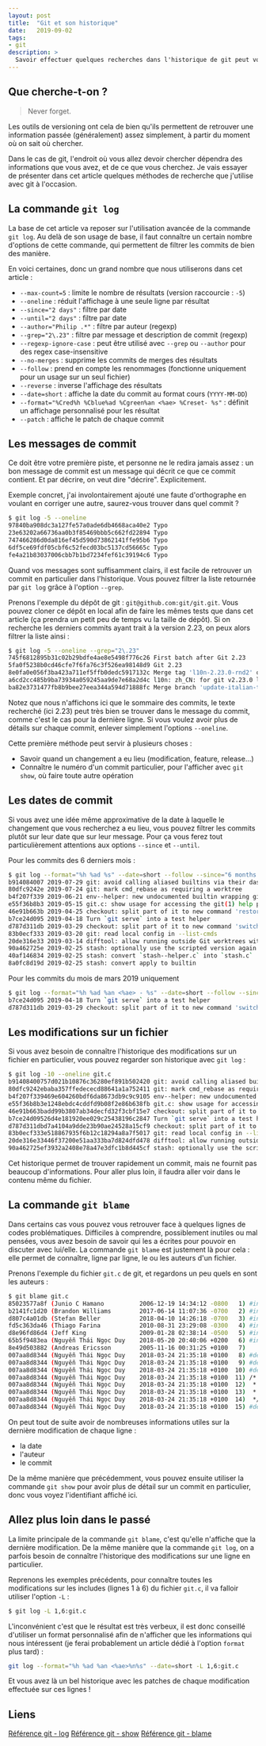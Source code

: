 ```yaml
---
layout: post
title:  "Git et son historique"
date:   2019-09-02
tags:
- git
description: >
  Savoir effectuer quelques recherches dans l'historique de git peut vous faire gagner beaucoup de temps.
---
```


## Que cherche-t-on ?

> Never forget.

Les outils de versioning ont cela de bien qu'ils permettent de retrouver une information passée (généralement) assez simplement, à partir du moment où on sait où chercher.

Dans le cas de git, l'endroit où vous allez devoir chercher dépendra des informations que vous avez, et de ce que vous cherchez. Je vais essayer de présenter dans cet article quelques méthodes de recherche que j'utilise avec git à l'occasion.

## La commande `git log`

La base de cet article va reposer sur l'utilisation avancée de la commande `git log`. Au delà de son usage de base, il faut connaître un certain nombre d'options de cette commande, qui permettent de filtrer les commits de bien des manière.

En voici certaines, donc un grand nombre que nous utiliserons dans cet article :
- `--max-count=5` : limite le nombre de résultats (version raccourcie : `-5`)
- `--oneline` : réduit l'affichage à une seule ligne par résultat
- `--since="2 days"` : filtre par date
- `--until="2 days"` : filtre par date
- `--author="Philip .*"` : filtre par auteur (regexp)
- `--grep="2\.23"` : filtre par message et description de commit (regexp)
- `--regexp-ignore-case` : peut être utilisé avec `--grep` ou `--author` pour des regex case-insensitive
- `--no-merges` : supprime les commits de merges des résultats
- `--follow` : prend en compte les renommages (fonctionne uniquement pour un usage sur un seul fichier)
- `--reverse` : inverse l'affichage des résultats
- `--date=short` : affiche la date du commit au format cours (`YYYY-MM-DD`)
- `--format="%Cred%h %Cblue%ad %Cgreen%an <%ae> %Creset- %s"` : définit un affichage personnalisé pour les résultat
- `--patch` : affiche le patch de chaque commit

## Les messages de commit

Ce doit être votre première piste, et personne ne le redira jamais assez : un bon message de commit est un message qui décrit ce que ce commit contient. Et par décrire, on veut dire "décrire". Explicitement.

Exemple concret, j'ai involontairement ajouté une faute d'orthographe en voulant en corriger une autre, saurez-vous trouver dans quel commit ?

```sh
$ git log -5 --oneline
97840ba908dc3a127fe57a0ade6db4668aca40e2 Typo
23e63202a66736aa0b3f85469bbb5c662fd22894 Typo
747466286d0da816ef45d590d73862141ffe95b6 Typo
6df5ce69fdf05cbf6c52fecd03bc5137cd56665c Typo
fe4a21b83037006cbb7b1bd7234fef61c39194c6 Typo
```

Quand vos messages sont suffisamment clairs, il est facile de retrouver un commit en particulier dans l'historique. Vous pouvez filtrer la liste retournée par `git log` grâce à l'option `--grep`.

Prenons l'exemple du dépôt de git : `git@github.com:git/git.git`. Vous pouvez cloner ce dépôt en local afin de faire les mêmes tests que dans cet article (ça prendra un petit peu de temps vu la taille de dépôt). Si on recherche les derniers commits ayant trait à la version 2.23, on peux alors filtrer la liste ainsi :

```sh
$ git log -5 --oneline --grep="2\.23"
745f6812895b31c02b29bdfe4ae8e5498f776c26 First batch after Git 2.23
5fa0f5238b0cd46cfe7f6fa76c3f526ea98148d9 Git 2.23
8e0fa0e056f3ba423a711ef5ffb0dedc5917132c Merge tag 'l10n-2.23.0-rnd2' of git://github.com/git-l10n/git-po
a6cd2cc485b9ba73934a059245aa9de7e68a2d4c l10n: zh_CN: for git v2.23.0 l10n round 1~2
ba82e3731477fb8b9bee27eea344a594d71888fc Merge branch 'update-italian-translation' of github.com:AlessandroMenti/git-po
```

Notez que nous n'affichons ici que le sommaire des commits, le texte recherché (ici 2.23) peut très bien se trouver dans le message du commit, comme c'est le cas pour la dernière ligne. Si vous voulez avoir plus de détails sur chaque commit, enlever simplement l'options `--oneline`.

Cette première méthode peut servir à plusieurs choses :
- Savoir quand un changement a eu lieu (modification, feature, release…)
- Connaître le numéro d'un commit particulier, pour l'afficher avec `git show`, où faire toute autre opération

## Les dates de commit

Si vous avez une idée même approximative de la date à laquelle le changement que vous recherchez a eu lieu, vous pouvez filtrer les commits plutôt sur leur date que sur leur message. Pour ça vous ferez tout particulièrement attentions aux options `--since` et `--until`.

Pour les commits des 6 derniers mois :

```sh
$ git log --format="%h %ad %s" --date=short --follow --since="6 months ago" git.c
b914084007 2019-07-29 git: avoid calling aliased builtins via their dashed form
80dfc9242e 2019-07-24 git: mark cmd_rebase as requiring a worktree
b4f207f339 2019-06-21 env--helper: new undocumented builtin wrapping git_env_*()
e55f36b8b3 2019-05-15 git.c: show usage for accessing the git(1) help page
46e91b663b 2019-04-25 checkout: split part of it to new command 'restore'
b7ce24d095 2019-04-18 Turn `git serve` into a test helper
d787d311db 2019-03-29 checkout: split part of it to new command 'switch'
83b0ecf333 2019-03-20 git: read local config in --list-cmds
20de316e33 2019-03-14 difftool: allow running outside Git worktrees with --no-index
90a462725e 2019-02-25 stash: optionally use the scripted version again
40af146834 2019-02-25 stash: convert `stash--helper.c` into `stash.c`
8a0fc8d19d 2019-02-25 stash: convert apply to builtin
```

Pour les commits du mois de mars 2019 uniquement

```sh
$ git log --format="%h %ad %an <%ae> - %s" --date=short --follow --since="2019-04-01" --until="2019-04-30" git.c
b7ce24d095 2019-04-18 Turn `git serve` into a test helper
d787d311db 2019-03-29 checkout: split part of it to new command 'switch'
```

## Les modifications sur un fichier

Si vous avez besoin de connaître l'historique des modifications sur un fichier en particulier, vous pouvez regarder son historique avec `git log` :

```sh
$ git log -10 --oneline git.c
b91408400757d021b10876c36280ef891b502420 git: avoid calling aliased builtins via their dashed form
80dfc9242ebaba357ffedececd88641a1a752411 git: mark cmd_rebase as requiring a worktree
b4f207f339469e604260bdf6da8673db9c9c9105 env--helper: new undocumented builtin wrapping git_env_*()
e55f36b8b3e1248ebdc4cddfd9b08f2e86b638fb git.c: show usage for accessing the git(1) help page
46e91b663badd99b3807ab34decfd32f3cbf15e7 checkout: split part of it to new command 'restore'
b7ce24d09526d4e181920ee029c25438196c2847 Turn `git serve` into a test helper
d787d311dbd7a4104a9dde23b90ae24528a15cf9 checkout: split part of it to new command 'switch'
83b0ecf333e518867935f6b12c18294a8a7f5017 git: read local config in --list-cmds
20de316e33446f37200e51aa333ba7d824dfd478 difftool: allow running outside Git worktrees with --no-index
90a462725ef3932a2408e78a47e3dfc1b8d445cf stash: optionally use the scripted version again
```

Cet historique permet de trouver rapidement un commit, mais ne fournit pas beaucoup d'informations. Pour aller plus loin, il faudra aller voir dans le contenu même du fichier.

## La commande `git blame`

Dans certains cas vous pouvez vous retrouver face à quelques lignes de codes problématiques. Difficiles à comprendre, possiblement inutiles ou mal pensées, vous avez besoin de savoir qui les a écrites pour pouvoir en discuter avec lui/elle. La commande `git blame` est justement là pour cela : elle permet de connaître, ligne par ligne, le ou les auteurs d'un fichier.

Prenons l'exemple du fichier `git.c` de git, et regardons un peu quels en sont les auteurs :

```sh
$ git blame git.c
85023577a8f (Junio C Hamano          2006-12-19 14:34:12 -0800   1) #include "builtin.h"
b2141fc1d20 (Brandon Williams        2017-06-14 11:07:36 -0700   2) #include "config.h"
d807c4a01db (Stefan Beller           2018-04-10 14:26:18 -0700   3) #include "exec-cmd.h"
fd5c363da46 (Thiago Farina           2010-08-31 23:29:08 -0300   4) #include "help.h"
d8e96fd86d4 (Jeff King               2009-01-28 02:38:14 -0500   5) #include "run-command.h"
65b5f9483ea (Nguyễn Thái Ngọc Duy    2018-05-20 20:40:06 +0200   6) #include "alias.h"
8e49d503882 (Andreas Ericsson        2005-11-16 00:31:25 +0100   7)
007aa8d8344 (Nguyễn Thái Ngọc Duy    2018-03-24 21:35:18 +0100   8) #define RUN_SETUP           (1<<0)
007aa8d8344 (Nguyễn Thái Ngọc Duy    2018-03-24 21:35:18 +0100   9) #define RUN_SETUP_GENTLY    (1<<1)
007aa8d8344 (Nguyễn Thái Ngọc Duy    2018-03-24 21:35:18 +0100  10) #define USE_PAGER           (1<<2)
007aa8d8344 (Nguyễn Thái Ngọc Duy    2018-03-24 21:35:18 +0100  11) /*
007aa8d8344 (Nguyễn Thái Ngọc Duy    2018-03-24 21:35:18 +0100  12)  * require working tree to be present -- anything uses this needs
007aa8d8344 (Nguyễn Thái Ngọc Duy    2018-03-24 21:35:18 +0100  13)  * RUN_SETUP for reading from the configuration file.
007aa8d8344 (Nguyễn Thái Ngọc Duy    2018-03-24 21:35:18 +0100  14)  */
007aa8d8344 (Nguyễn Thái Ngọc Duy    2018-03-24 21:35:18 +0100  15) #define NEED_WORK_TREE              (1<<3)
```

On peut tout de suite avoir de nombreuses informations utiles sur la dernière modification de chaque ligne :
- la date
- l'auteur
- le commit

De la même manière que précédemment, vous pouvez ensuite utiliser la commande `git show` pour avoir plus de détail sur un commit en particulier, donc vous voyez l'identifiant affiché ici.

## Allez plus loin dans le passé

La limite principale de la commande `git blame`, c'est qu'elle n'affiche que la dernière modification. De la même manière que la commande `git log`, on a parfois besoin de connaître l'historique des modifications sur une ligne en particulier.

Reprenons les exemples précédents, pour connaître toutes les modifications sur les includes (lignes 1 à 6) du fichier `git.c`, il va falloir utiliser l'option `-L` :

```sh
$ git log -L 1,6:git.c
```

L'inconvénient c'est que le résultat est très verbeux, il est donc conseillé d'utiliser un format personnalisé afin de n'afficher que les informations qui nous intéressent (je ferai probablement un article dédié à l'option `format` plus tard) :

```sh
git log --format="%h %ad %an <%ae>%n%s" --date=short -L 1,6:git.c
```

Et vous avez là un bel historique avec les patches de chaque modification effectuée sur ces lignes !

## Liens

[Référence git - log](https://git-scm.com/docs/git-log)
[Référence git - show](https://git-scm.com/docs/git-show)
[Référence git - blame](https://git-scm.com/docs/git-blame)
